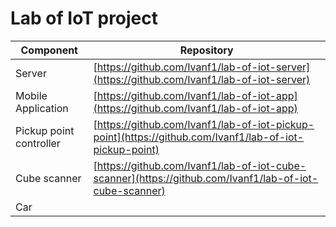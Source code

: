 # Lab of IoT project

| Component           |  Repository                                                                                                                   |
| ------------------- |  ---------------------------------------------------------------------------------------------------------------------------- |
| Server    |  [https://github.com/Ivanf1/lab-of-iot-server](https://github.com/Ivanf1/lab-of-iot-server)                     |
| Mobile Application     |  [https://github.com/Ivanf1/lab-of-iot-app](https://github.com/Ivanf1/lab-of-iot-app)                       |
| Pickup point controller   |  [https://github.com/Ivanf1/lab-of-iot-pickup-point](https://github.com/Ivanf1/lab-of-iot-pickup-point)                   |
| Cube scanner           |  [https://github.com/Ivanf1/lab-of-iot-cube-scanner](https://github.com/Ivanf1/lab-of-iot-cube-scanner)                                     |
| Car        |                    |

